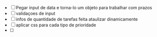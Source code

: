 - [ ] Pegar input de data e torna-lo um objeto para trabalhar com prazos
- [ ] validaçoes de input
- [ ] infos de quantidade de tarefas feita ataulizar dinamicamente
- [ ] aplicar css para cada tipo de prioridade
- [ ] 